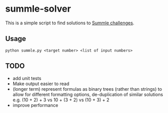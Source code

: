 # summle-solver

This is a simple script to find solutions to [Summle challenges](https://summle.net/).

## Usage

```
python summle.py <target number> <list of input numbers>
```

## TODO

- add unit tests
- Make output easier to read
- (longer term) represent formulas as binary trees (rather than strings) to allow for different formatting options, de-duplication of similar solutions e.g. (10 + 2) + 3 vs 10 + (3 + 2) vs (10 + 3) + 2
- improve performance
